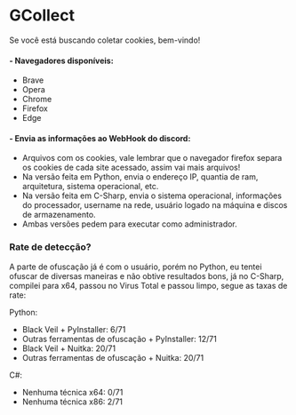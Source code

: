 
# GCollect

Se você está buscando coletar cookies, bem-vindo! 


#### - Navegadores disponíveis:
- Brave 
- Opera
- Chrome 
- Firefox
- Edge


#### - Envia as informações ao WebHook do discord:
- Arquivos com os cookies, vale lembrar que o navegador firefox separa os cookies de cada site acessado, assim vai mais arquivos!
- Na versão feita em Python, envia o endereço IP, quantia de ram, arquitetura, sistema operacional, etc.
- Na versão feita em C-Sharp, envia o sistema operacional, informações do processador, username na rede, usuário logado na máquina e discos de armazenamento.
- Ambas versões pedem para executar como administrador.

### Rate de detecção?
A parte de ofuscação já é com o usuário, porém no Python, eu tentei ofuscar de diversas maneiras e não obtive resultados bons, já no C-Sharp, compilei para x64, passou no Virus Total e passou limpo, segue as taxas de rate:

Python:
- Black Veil + PyInstaller: 6/71
- Outras ferramentas de ofuscação + PyInstaller: 12/71
- Black Veil + Nuitka: 20/71
- Outras ferramentas de ofuscação + Nuitka: 20/71

C#:
- Nenhuma técnica x64: 0/71
- Nenhuma técnica x86: 2/71

